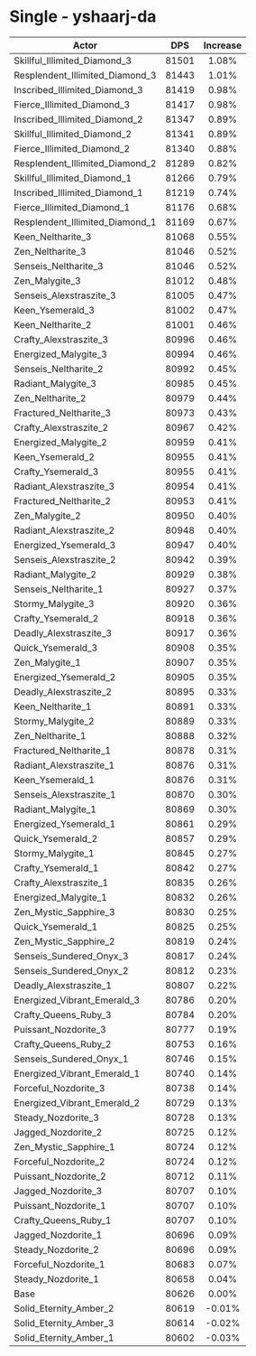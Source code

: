 # Single - yshaarj-da
| Actor | DPS | Increase |
|---|:---:|:---:|
|Skillful_Illimited_Diamond_3|81501|1.08%|
|Resplendent_Illimited_Diamond_3|81443|1.01%|
|Inscribed_Illimited_Diamond_3|81419|0.98%|
|Fierce_Illimited_Diamond_3|81417|0.98%|
|Inscribed_Illimited_Diamond_2|81347|0.89%|
|Skillful_Illimited_Diamond_2|81341|0.89%|
|Fierce_Illimited_Diamond_2|81340|0.88%|
|Resplendent_Illimited_Diamond_2|81289|0.82%|
|Skillful_Illimited_Diamond_1|81266|0.79%|
|Inscribed_Illimited_Diamond_1|81219|0.74%|
|Fierce_Illimited_Diamond_1|81176|0.68%|
|Resplendent_Illimited_Diamond_1|81169|0.67%|
|Keen_Neltharite_3|81068|0.55%|
|Zen_Neltharite_3|81046|0.52%|
|Senseis_Neltharite_3|81046|0.52%|
|Zen_Malygite_3|81012|0.48%|
|Senseis_Alexstraszite_3|81005|0.47%|
|Keen_Ysemerald_3|81002|0.47%|
|Keen_Neltharite_2|81001|0.46%|
|Crafty_Alexstraszite_3|80996|0.46%|
|Energized_Malygite_3|80994|0.46%|
|Senseis_Neltharite_2|80992|0.45%|
|Radiant_Malygite_3|80985|0.45%|
|Zen_Neltharite_2|80979|0.44%|
|Fractured_Neltharite_3|80973|0.43%|
|Crafty_Alexstraszite_2|80967|0.42%|
|Energized_Malygite_2|80959|0.41%|
|Keen_Ysemerald_2|80955|0.41%|
|Crafty_Ysemerald_3|80955|0.41%|
|Radiant_Alexstraszite_3|80954|0.41%|
|Fractured_Neltharite_2|80953|0.41%|
|Zen_Malygite_2|80950|0.40%|
|Radiant_Alexstraszite_2|80948|0.40%|
|Energized_Ysemerald_3|80947|0.40%|
|Senseis_Alexstraszite_2|80942|0.39%|
|Radiant_Malygite_2|80929|0.38%|
|Senseis_Neltharite_1|80927|0.37%|
|Stormy_Malygite_3|80920|0.36%|
|Crafty_Ysemerald_2|80918|0.36%|
|Deadly_Alexstraszite_3|80917|0.36%|
|Quick_Ysemerald_3|80908|0.35%|
|Zen_Malygite_1|80907|0.35%|
|Energized_Ysemerald_2|80905|0.35%|
|Deadly_Alexstraszite_2|80895|0.33%|
|Keen_Neltharite_1|80891|0.33%|
|Stormy_Malygite_2|80889|0.33%|
|Zen_Neltharite_1|80888|0.32%|
|Fractured_Neltharite_1|80878|0.31%|
|Radiant_Alexstraszite_1|80876|0.31%|
|Keen_Ysemerald_1|80876|0.31%|
|Senseis_Alexstraszite_1|80870|0.30%|
|Radiant_Malygite_1|80869|0.30%|
|Energized_Ysemerald_1|80861|0.29%|
|Quick_Ysemerald_2|80857|0.29%|
|Stormy_Malygite_1|80845|0.27%|
|Crafty_Ysemerald_1|80842|0.27%|
|Crafty_Alexstraszite_1|80835|0.26%|
|Energized_Malygite_1|80832|0.26%|
|Zen_Mystic_Sapphire_3|80830|0.25%|
|Quick_Ysemerald_1|80825|0.25%|
|Zen_Mystic_Sapphire_2|80819|0.24%|
|Senseis_Sundered_Onyx_3|80817|0.24%|
|Senseis_Sundered_Onyx_2|80812|0.23%|
|Deadly_Alexstraszite_1|80807|0.22%|
|Energized_Vibrant_Emerald_3|80786|0.20%|
|Crafty_Queens_Ruby_3|80784|0.20%|
|Puissant_Nozdorite_3|80777|0.19%|
|Crafty_Queens_Ruby_2|80753|0.16%|
|Senseis_Sundered_Onyx_1|80746|0.15%|
|Energized_Vibrant_Emerald_1|80740|0.14%|
|Forceful_Nozdorite_3|80738|0.14%|
|Energized_Vibrant_Emerald_2|80729|0.13%|
|Steady_Nozdorite_3|80728|0.13%|
|Jagged_Nozdorite_2|80725|0.12%|
|Zen_Mystic_Sapphire_1|80724|0.12%|
|Forceful_Nozdorite_2|80724|0.12%|
|Puissant_Nozdorite_2|80712|0.11%|
|Jagged_Nozdorite_3|80707|0.10%|
|Puissant_Nozdorite_1|80707|0.10%|
|Crafty_Queens_Ruby_1|80707|0.10%|
|Jagged_Nozdorite_1|80696|0.09%|
|Steady_Nozdorite_2|80696|0.09%|
|Forceful_Nozdorite_1|80683|0.07%|
|Steady_Nozdorite_1|80658|0.04%|
|Base|80626|0.00%|
|Solid_Eternity_Amber_2|80619|-0.01%|
|Solid_Eternity_Amber_3|80614|-0.02%|
|Solid_Eternity_Amber_1|80602|-0.03%|
